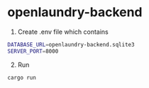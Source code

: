 # openlaundry-backend

1. Create .env file which contains
```sh
DATABASE_URL=openlaundry-backend.sqlite3
SERVER_PORT=8000
```

2. Run
```sh
cargo run
```